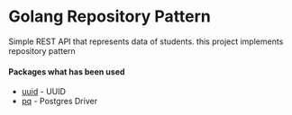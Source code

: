 # Golang Repository Pattern
Simple REST API that represents data of students. this project implements repository pattern

<div>
  <h4>Packages what has been used </h4>
  <ul>
    <li><a href="http://github.com/google/uuid">uuid</a> - UUID</li>
    <li><a href="https://github.com/lib/pq">pq</a> - Postgres Driver</li>
  </ul>
</div>
